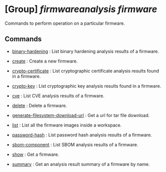 # [Group] _firmwareanalysis firmware_

Commands to perform operation on a particular firmware.

## Commands

- [binary-hardening](/Commands/firmwareanalysis/firmware/_binary-hardening.md)
: List binary hardening analysis results of a firmware.

- [create](/Commands/firmwareanalysis/firmware/_create.md)
: Create a new firmware.

- [crypto-certificate](/Commands/firmwareanalysis/firmware/_crypto-certificate.md)
: List cryptographic certificate analysis results found in a firmware.

- [crypto-key](/Commands/firmwareanalysis/firmware/_crypto-key.md)
: List cryptographic key analysis results found in a firmware.

- [cve](/Commands/firmwareanalysis/firmware/_cve.md)
: List CVE analysis results of a firmware.

- [delete](/Commands/firmwareanalysis/firmware/_delete.md)
: Delete a firmware.

- [generate-filesystem-download-url](/Commands/firmwareanalysis/firmware/_generate-filesystem-download-url.md)
: Get a url for tar file download.

- [list](/Commands/firmwareanalysis/firmware/_list.md)
: List all the firmware images inside a workspace.

- [password-hash](/Commands/firmwareanalysis/firmware/_password-hash.md)
: List password hash analysis results of a firmware.

- [sbom-component](/Commands/firmwareanalysis/firmware/_sbom-component.md)
: List SBOM analysis results of a firmware.

- [show](/Commands/firmwareanalysis/firmware/_show.md)
: Get a firmware.

- [summary](/Commands/firmwareanalysis/firmware/_summary.md)
: Get an analysis result summary of a firmware by name.
